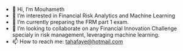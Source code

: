 - 👋 Hi, I’m Mouhameth
- 👀 I’m interested in Financial Risk Analytics and Machine Learning
- 🌱 I’m currently preparing the FRM part 1 exam. 
- 💞️ I’m looking to collaborate on any Financial Innovation Challenge specialy in risk management, leveraging machine learning.
- 📫 How to reach me: tahafaye@hotmail.com
<!---
mtfaye/mtfaye is a ✨ special ✨ repository because its `README.md` (this file) appears on your GitHub profile.
You can click the Preview link to take a look at your changes.
--->
